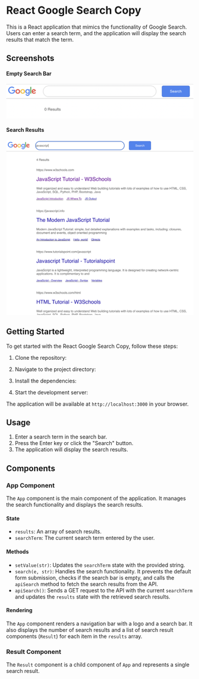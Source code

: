 # React Google Search Copy

This is a React application that mimics the functionality of Google Search. Users can enter a search term, and the application will display the search results that match the term.

## Screenshots

#### Empty Search Bar

![Screenshot 1](./public/images/screenshot1.png)

#### Search Results

![Screenshot 2](./public/images/screenshot2.png)

## Getting Started

To get started with the React Google Search Copy, follow these steps:

1. Clone the repository:

2. Navigate to the project directory:

3. Install the dependencies:

4. Start the development server:

The application will be available at `http://localhost:3000` in your browser.

## Usage

1. Enter a search term in the search bar.
2. Press the Enter key or click the "Search" button.
3. The application will display the search results.

## Components

### App Component

The `App` component is the main component of the application. It manages the search functionality and displays the search results.

#### State

- `results`: An array of search results.
- `searchTerm`: The current search term entered by the user.

#### Methods

- `setValue(str)`: Updates the `searchTerm` state with the provided string.
- `search(e, str)`: Handles the search functionality. It prevents the default form submission, checks if the search bar is empty, and calls the `apiSearch` method to fetch the search results from the API.
- `apiSearch()`: Sends a GET request to the API with the current `searchTerm` and updates the `results` state with the retrieved search results.

#### Rendering

The `App` component renders a navigation bar with a logo and a search bar. It also displays the number of search results and a list of search result components (`Result`) for each item in the `results` array.

### Result Component

The `Result` component is a child component of `App` and represents a single search result.
